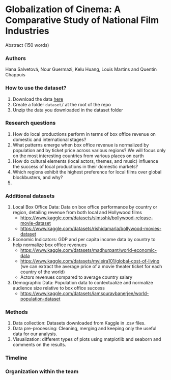 # Globalization of Cinema: A Comparative Study of National Film Industries
Abstract (150 words)
### Authors
Hana Salvetová, Nour Guermazi, Kelu Huang, Louis Martins and Quentin Chappuis
### How to use the dataset?
1. Download the data [here](https://www.cs.cmu.edu/~ark/personas/)
2. Create a folder `dataset/` at the root of the repo
3. Unzip the data you downloaded in the dataset folder
### Research questions
1. How do local productions perform in terms of box office revenue on domestic and international stages?
2. What patterns emerge when box office revenue is normalized by population and by ticket price across various regions? We will focus only on the most interesting countries from various places on earth
3. How do cultural elements (local actors, themes, and music) influence the success of local productions in their domestic markets?
4. Which regions exhibit the highest preference for local films over global blockbusters, and why?
5. 
### Additional datasets
1. Local Box Office Data: Data on box office performance by country or region, detailing revenue from both local and Hollywood films
    - https://www.kaggle.com/datasets/slmsshk/bollywood-release-movie-dataset
    - https://www.kaggle.com/datasets/rishidamarla/bollywood-movies-dataset
2. Economic Indicators: GDP and per capita income data by country to help normalize box office revenues
    - https://www.kaggle.com/datasets/madhurpant/world-economic-data
    - https://www.kaggle.com/datasets/mvieira101/global-cost-of-living (we can extract the average price of a movie theater ticket for each country of the world)
    - Actors revenues compared to average country salary
3. Demographic Data: Population data to contextualize and normalize audience size relative to box office success
    - https://www.kaggle.com/datasets/iamsouravbanerjee/world-population-dataset 
### Methods
1. Data collection: Datasets downloaded from Kaggle in .csv files.
2. Data pre-processing: Cleaning, merging and keeping only the useful data for our analysis.
3. Visualization: different types of plots using matplotlib and seaborn and comments on the results.
### Timeline
### Organization within the team
